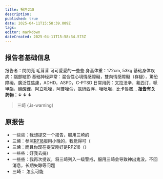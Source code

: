 ```yaml
---
title: 报告218
description: 
published: true
date: 2025-04-11T15:58:39.009Z
tags: 
editor: markdown
dateCreated: 2025-04-11T15:58:34.573Z
---
```


## 报告者基础信息
报告者：閃閃亮 毛茸茸 可可愛愛的一些些
身高体重：172cm, 53kg
基础身体疾病：腦部結節
基础神经异常：混合性心境情感障礙，雙向情感障礙（存疑），驚恐障礙，廣泛性焦慮，ADHD，ASPD，C-PTSD
日常用药：文拉法辛，氟西汀，哌甲酯，碳酸鋰，阿立哌唑，阿普唑侖，氯硝西泮，唑吡坦，比卡魯胺...
**报告有关药物：↓ ↓ ↓**
> 三崎
{.is-warning}


## 原报告
- 一些些：我想提交一个报告，服用三崎的
- 三烯：参照[RP18](/report/RP018)服用小晚的，我觉得可（
- 三烯：而且你现在提交刚好是RP218（）
- 一些些：好我去搞）
- 一些些：我再次提议，将三崎列入一级警戒，服用三崎会导致神出鬼没，不回消息，长期失踪等问题
- 三崎： 怎么可能